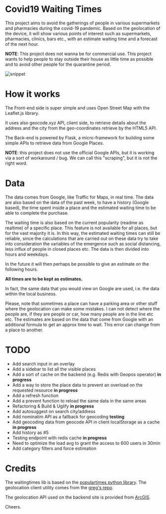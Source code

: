 # Covid19 Waiting Times

This project aims to avoid the gatherings of people in various supermarkets and pharmacies during the covid-19 pandemic. Based on the geolocation of the device, it will show various points of interest such as supermarkets, pharmacies, clinics, bars etc., with an estimate waiting time and a forecast of the next hour.

**NOTE**: This project does not wanna be for commercial use. This project wants to help people to stay outside their house as little time as possible and to avoid other people for the quarantine period.

![snippet](https://raw.githubusercontent.com/TheJoin95/covid19-market-waiting-times/master/client/assets/map.png)

# How it works

The Front-end side is super simple and uses Open Street Map with the Leaflet.js library.

It uses also geocode.xyz API, client side, to retrieve details about the address and the city from the geo-coordinates retrieve by the HTML5 API.

The Back-end is powered by Flask, a micro-framework for building some simple APIs to retrieve data from Google Places.

**NOTE**: this project does not use the official Google APIs, but it is working via a sort of workaround / bug. We can call this "scraping", but it is not the right word.

# Data

The data comes from Google, like Traffic for Maps, in real time. The data are also based on the data of the past week, to have a history (Google based), the time spent inside a place and the estimated waiting time to be able to complete the purchase.

The waiting time is also based on the current popularity (readme as realtime) of a specific place. This feature is not available for all places, but for the vast majority it is. In this way, the estimated waiting times can still be reliable, since the calculations that are carried out on these data try to take into consideration the variables of the emergence such as social distancing, less influx of people in closed places etc.
The data is then divided into hours and weekdays.

In the future it will then perhaps be possible to give an estimate on the following hours.

**All times are to be kept as estimates.**

In fact, the same data that you would view on Google are used, i.e. the data within the local business.

Please, note that sometimes a place can have a parking area or other stuff where the geolocation can make some mistakes. I can not detect where the people are, if they are people or car, how many people are in the line etc etc. The estimates are based on the data that come from Google with an additional formula to get an approx time to wait. This error can change from a place to another.

# TODO

- Add search input in an overlay
- Add a sidebar to list all the visible places
- Add a sort of cache on the backend (e.g. Redis with Geopos operator) **in progress**
- Add a way to store the place data to prevent an overload on the requested resource **in progress**
- Add a refresh function
- Add a prevent function to reload the same data in the same areas
- Refactoring & Build & Uglify **in progress**
- Add autosuggest on search city/address
- Add nominatim API as a fallback for geocoding **testing**
- Add geocoding data from geocode API in client localStorage as a cache **in progress**
- Add history as #5
- Testing endpoint with redis cache **in progress**
- Need to optimize the load avg to grant the access to 600 users in 30min
- Add category filters and force estimation

# Credits

The waitingtimes lib is based on the [populartimes python library](https://github.com/m-wrzr/populartimes/).
The geolocation client utility comes from the [greg's repo](https://github.com/gregsramblings/getAccurateCurrentPosition).

The geolocation API used on the backend site is provided from [ArcGIS](https://developers.arcgis.com/).

Cheers.
